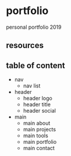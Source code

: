 # portfolio
personal portfolio 2019

## resources

## table of content

- nav
  * nav list
- header
  * header logo
  * header title
  * header social
- main
  * main about
  * main projects
  * main tools
  * main portfolio
  * main contact
